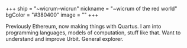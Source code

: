 +++
ship = "~wicrum-wicrun"
nickname = "~wicrum of the red world"
bgColor = "#380400"
image = ""
+++

Previously Ethereum, now making things with Quartus. I am into programming languages, models of computation, stuff like that. Want to understand and improve Urbit. General explorer.
